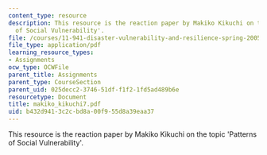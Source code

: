 ```yaml
---
content_type: resource
description: This resource is the reaction paper by Makiko Kikuchi on the topic 'Patterns
  of Social Vulnerability'.
file: /courses/11-941-disaster-vulnerability-and-resilience-spring-2005/b432d9413c2cbd8a00f955d8a39eaa37_makiko_kikuchi7.pdf
file_type: application/pdf
learning_resource_types:
- Assignments
ocw_type: OCWFile
parent_title: Assignments
parent_type: CourseSection
parent_uid: 025decc2-3746-51df-f1f2-1fd5ad489b6e
resourcetype: Document
title: makiko_kikuchi7.pdf
uid: b432d941-3c2c-bd8a-00f9-55d8a39eaa37
---
```

This resource is the reaction paper by Makiko Kikuchi on the topic 'Patterns of Social Vulnerability'.

